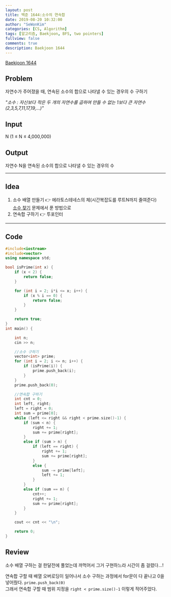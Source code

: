 ```yaml
---
layout: post
title: 백준 1644:소수의 연속합
date: 2019-08-20 10:32:00
author: "SeWonKim"
categories: [CS, Algorithm]
tags: [알고리즘, Baekjoon, BFS, two pointers]
fullview: false
comments: true
description: Baekjoon 1644
---
```


[Baekjoon 1644](https://www.acmicpc.net/problem/1644)

## Problem

자연수가 주어졌을 때, 연속된 소수의 합으로 나타낼 수 있는 경우의 수 구하기

_"소수 : 자신보다 작은 두 개의 자연수를 곱하여 만들 수 없는 1보다 큰 자연수 (2,3,5,7,11,17,19,...)"_

## Input

N (1 ≤ N ≤ 4,000,000)

## Output

자연수 N을 연속된 소수의 합으로 나타낼 수 있는 경우의 수

---

## Idea

1. 소수 배열 만들기 👉 에라토스테네스의 체(시간복잡도를 루트N까지 줄여준다)  
   [소수 찾기](https://www.acmicpc.net/problem/1978) 문제에서 푼 방법으로
2. 연속합 구하기 👉 투포인터

---

## Code

```cpp
#include<iostream>
#include<vector>
using namespace std;

bool isPrime(int x) {
	if (x < 2) {
		return false;
	}

	for (int i = 2; i*i <= x; i++) {
		if (x % i == 0) {
			return false;
		}
	}

	return true;
}
int main() {

	int n;
	cin >> n;

	//소수 구하기
	vector<int> prime;
	for (int i = 2; i <= n; i++) {
		if (isPrime(i)) {
			prime.push_back(i);
		}
	}
	prime.push_back(0);

	//연속합 구하기
	int cnt = 0;
	int left, right;
	left = right = 0;
	int sum = prime[0];
	while (left <= right && right < prime.size()-1) {
		if (sum < n) {
			right += 1;
			sum += prime[right];
		}
		else if (sum > n) {
			if (left == right) {
				right += 1;
				sum += prime[right];
			}
			else {
				sum -= prime[left];
				left += 1;
			}
		}
		else if (sum == n) {
			cnt++;
			right += 1;
			sum += prime[right];
		}
	}

	cout << cnt << "\n";

	return 0;
}
```

## Review

소수 배열 구하는 걸 한달전에 풀었는데 까먹어서 그거 구현하느라 시간이 좀 걸렸다...!

연속합 구할 때 배열 오버로딩이 일어나서 소수 구하는 과정에서 for문이 다 끝나고 0을 넣어줬다. `prime.push_back(0)`  
그래서 연속합 구할 때 범위 지정을 `right < prime.size()-1` 이렇게 적어주었다.
